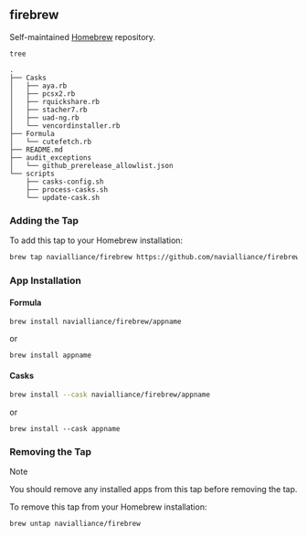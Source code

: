 ## firebrew
Self-maintained [Homebrew](https://brew.sh/) repository.

`tree`
```
.
├── Casks
│   ├── aya.rb
│   ├── pcsx2.rb
│   ├── rquickshare.rb
│   ├── stacher7.rb
│   ├── uad-ng.rb
│   └── vencordinstaller.rb
├── Formula
│   └── cutefetch.rb
├── README.md
├── audit_exceptions
│   └── github_prerelease_allowlist.json
└── scripts
    ├── casks-config.sh
    ├── process-casks.sh
    └── update-cask.sh
```

### Adding the Tap

To add this tap to your Homebrew installation:

```bash
brew tap navialliance/firebrew https://github.com/navialliance/firebrew
```

### App Installation
#### Formula
```
brew install navialliance/firebrew/appname
```
or
```
brew install appname
```

#### Casks
```bash
brew install --cask navialliance/firebrew/appname
```
or
```
brew install --cask appname
```

### Removing the Tap

> [!NOTE]
> You should remove any installed apps from this tap before removing the tap.

To remove this tap from your Homebrew installation:
```bash
brew untap navialliance/firebrew
```
